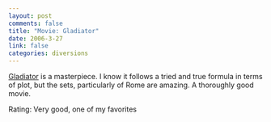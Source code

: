 ```yaml
--- 
layout: post
comments: false
title: "Movie: Gladiator"
date: 2006-3-27
link: false
categories: diversions
---
```

<a href="http://imdb.com/title/tt0172495/" title="Gladiator">Gladiator</a> is a masterpiece. I know it follows a tried and true formula in terms of plot, but the sets,  particularly of Rome are amazing. A thoroughly good movie.

Rating: Very good, one of my favorites
